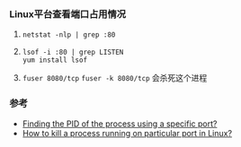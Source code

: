 ### Linux平台查看端口占用情况

1. `netstat -nlp | grep :80`

2. `lsof -i :80 | grep LISTEN`  
    `yum install lsof`

3. `fuser 8080/tcp`
    `fuser -k 8080/tcp` 会杀死这个进程

### 参考
- [Finding the PID of the process using a specific port?](http://unix.stackexchange.com/questions/106561/finding-the-pid-of-the-process-using-a-specific-port)
- [How to kill a process running on particular port in Linux?](https://stackoverflow.com/questions/11583562/how-to-kill-a-process-running-on-particular-port-in-linux)

